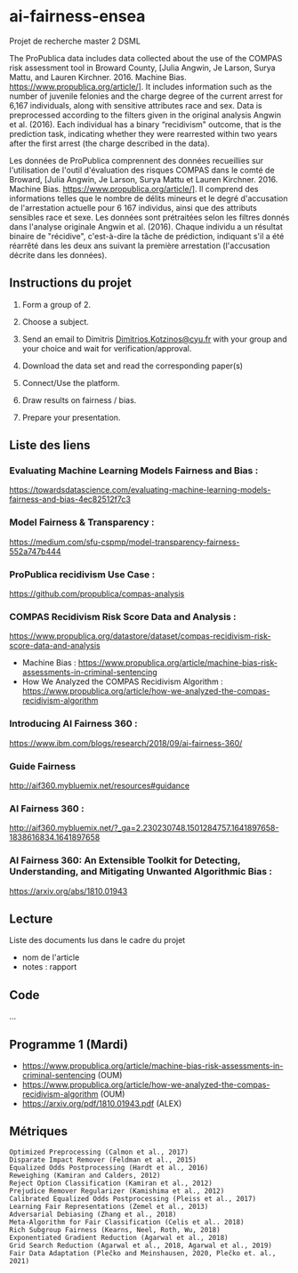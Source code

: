 # ai-fairness-ensea
Projet de recherche master 2 DSML

The ProPublica data includes data collected about the use of the COMPAS risk assessment tool in Broward County, [Julia Angwin, Je Larson, Surya Mattu, and Lauren Kirchner. 2016. Machine Bias. https://www.propublica.org/article/]. It includes information such as the number of juvenile felonies and the charge degree of the current arrest for 6,167 individuals, along with sensitive attributes race and sex. Data is preprocessed according to the filters given in the original analysis Angwin et al. (2016). Each individual has a binary “recidivism" outcome, that is the prediction task, indicating whether they were rearrested within two years after the first arrest (the charge described in the data).

Les données de ProPublica comprennent des données recueillies sur l'utilisation de l'outil d'évaluation des risques COMPAS dans le comté de Broward, [Julia Angwin, Je Larson, Surya Mattu et Lauren Kirchner. 2016. Machine Bias. https://www.propublica.org/article/]. Il comprend des informations telles que le nombre de délits mineurs et le degré d'accusation de l'arrestation actuelle pour 6 167 individus, ainsi que des attributs sensibles race et sexe. Les données sont prétraitées selon les filtres donnés dans l'analyse originale Angwin et al. (2016). Chaque individu a un résultat binaire de "récidive", c'est-à-dire la tâche de prédiction, indiquant s'il a été réarrêté dans les deux ans suivant la première arrestation (l'accusation décrite dans les données).


## Instructions du projet
1. Form a group of 2.

2. Choose a subject.

3. Send an email to Dimitris <Dimitrios.Kotzinos@cyu.fr> with your group and your choice and wait for verification/approval.

4. Download the data set and read the corresponding paper(s)

5. Connect/Use the platform.

6. Draw results on fairness / bias.

7. Prepare your presentation.

## Liste des liens
### Evaluating Machine Learning Models Fairness and Bias :
https://towardsdatascience.com/evaluating-machine-learning-models-fairness-and-bias-4ec82512f7c3

### Model Fairness & Transparency :
https://medium.com/sfu-cspmp/model-transparency-fairness-552a747b444

### ProPublica recidivism Use Case :
https://github.com/propublica/compas-analysis

### COMPAS Recidivism Risk Score Data and Analysis :
https://www.propublica.org/datastore/dataset/compas-recidivism-risk-score-data-and-analysis
* Machine Bias : https://www.propublica.org/article/machine-bias-risk-assessments-in-criminal-sentencing
* How We Analyzed the COMPAS Recidivism Algorithm : https://www.propublica.org/article/how-we-analyzed-the-compas-recidivism-algorithm

### Introducing AI Fairness 360 :
https://www.ibm.com/blogs/research/2018/09/ai-fairness-360/

### Guide Fairness
http://aif360.mybluemix.net/resources#guidance

### AI Fairness 360 :
http://aif360.mybluemix.net/?_ga=2.230230748.1501284757.1641897658-1838616834.1641897658

### AI Fairness 360: An Extensible Toolkit for Detecting, Understanding, and Mitigating Unwanted Algorithmic Bias :
https://arxiv.org/abs/1810.01943

## Lecture
Liste des documents lus dans le cadre du projet
* nom de l'article
* notes : rapport

## Code
...

## Programme 1 (Mardi)
* https://www.propublica.org/article/machine-bias-risk-assessments-in-criminal-sentencing (OUM)
* https://www.propublica.org/article/how-we-analyzed-the-compas-recidivism-algorithm (OUM)
* https://arxiv.org/pdf/1810.01943.pdf (ALEX)

## Métriques

    Optimized Preprocessing (Calmon et al., 2017)
    Disparate Impact Remover (Feldman et al., 2015)
    Equalized Odds Postprocessing (Hardt et al., 2016)
    Reweighing (Kamiran and Calders, 2012)
    Reject Option Classification (Kamiran et al., 2012)
    Prejudice Remover Regularizer (Kamishima et al., 2012)
    Calibrated Equalized Odds Postprocessing (Pleiss et al., 2017)
    Learning Fair Representations (Zemel et al., 2013)
    Adversarial Debiasing (Zhang et al., 2018)
    Meta-Algorithm for Fair Classification (Celis et al.. 2018)
    Rich Subgroup Fairness (Kearns, Neel, Roth, Wu, 2018)
    Exponentiated Gradient Reduction (Agarwal et al., 2018)
    Grid Search Reduction (Agarwal et al., 2018, Agarwal et al., 2019)
    Fair Data Adaptation (Plečko and Meinshausen, 2020, Plečko et. al., 2021)

